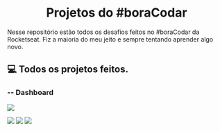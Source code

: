 <h1 align="center">Projetos do #boraCodar</h1>

<p>
	Nesse repositório estão todos os desafios feitos no #boraCodar da 				Rocketseat. Fiz a maioria do meu jeito e sempre tentando aprender algo novo.
</p>

## :computer: Todos os projetos feitos.

<h3>-- Dashboard</h3>

<a href="https://boracodar-my-apps.vercel.app">
<img src="https://www.rocketseat.com.br/boracodar/_next/image?url=https%3A%2F%2Fmedia.graphassets.com%2FUjzVEeiQr2Bh24Ogd6uu&w=1920&q=75">
</a>
<p>
  <img src="https://img.shields.io/badge/html5-%23E34F26.svg?style=for-the-badge&logo=html5&logoColor=white">
<img src="https://img.shields.io/badge/css3-%231572B6.svg?style=for-the-badge&logo=css3&logoColor=white">
<img src="https://img.shields.io/badge/javascript-%23323330.svg?style=for-the-badge&logo=javascript&logoColor=%23F7DF1E">
</p>

